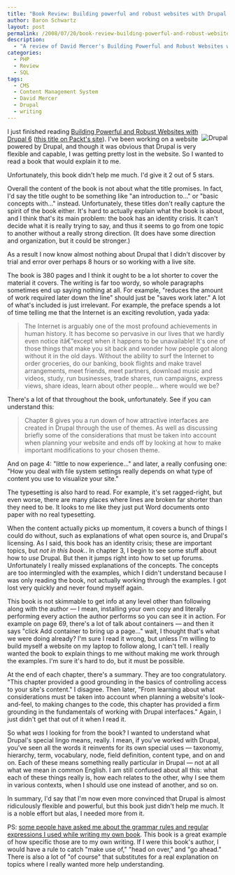 ```yaml
---
title: "Book Review: Building powerful and robust websites with Drupal 6"
author: Baron Schwartz
layout: post
permalink: /2008/07/20/book-review-building-powerful-and-robust-websites-with-drupal-6/
description:
  - "A review of David Mercer's Building Powerful and Robust Websites with Drupal 6"
categories:
  - PHP
  - Review
  - SQL
tags:
  - CMS
  - Content Management System
  - David Mercer
  - Drupal
  - writing
---
```

<p style="float:right">
  <a href="http://www.amazon.com/gp/redirect.html?ie=UTF8&#038;location=http%3A%2F%2Fwww.amazon.com%2FBuilding-powerful-robust-websites-Drupal%2Fdp%2F1847192971&#038;tag=xaprb-20&#038;linkCode=ur2&#038;camp=1789&#038;creative=9325"><img style="float:right" src='http://www.xaprb.com/blog/wp-content/uploads/2008/07/robust_drupal_6.jpg' alt='Drupal' /></a>
</p>

I just finished reading [Building Powerful and Robust Websites with Drupal 6][1] ([this title on Packt's site][2]). I've been working on a website powered by Drupal, and though it was obvious that Drupal is very flexible and capable, I was getting pretty lost in the website. So I wanted to read a book that would explain it to me.

Unfortunately, this book didn't help me much. I'd give it 2 out of 5 stars.

Overall the content of the book is not about what the title promises. In fact, I'd say the title ought to be something like "an introduction to&#8230;" or "basic concepts with&#8230;" instead. Unfortunately, these titles don't really capture the spirit of the book either. It's hard to actually explain what the book is about, and I think that's its main problem: the book has an identity crisis. It can't decide what it is really trying to say, and thus it seems to go from one topic to another without a really strong direction. (It does have some direction and organization, but it could be stronger.)

As a result I now know almost nothing about Drupal that I didn't discover by trial and error over perhaps 8 hours or so working with a live site.

The book is 380 pages and I think it ought to be a lot shorter to cover the material it covers. The writing is far too wordy, so whole paragraphs sometimes end up saying nothing at all. For example, "reduces the amount of work required later down the line" should just be "saves work later." A lot of what's included is just irrelevant. For example, the preface spends a lot of time telling me that the Internet is an exciting revolution, yada yada:

> The Internet is arguably one of the most profound achievements in human history. It has become so pervasive in our lives that we hardly even notice itâ€”except when it happens to be unavailable! It's one of those things that make you sit back and wonder how people got along without it in the old days. Without the ability to surf the Internet to order groceries, do our banking, book flights and make travel arrangements, meet friends, meet partners, download music and videos, study, run businesses, trade shares, run campaigns, express views, share ideas, learn about other people&#8230; where would we be?

There's a lot of that throughout the book, unfortunately. See if you can understand this:

> Chapter 8 gives you a run down of how attractive interfaces are created in Drupal through the use of themes. As well as discussing briefly some of the considerations that must be taken into account when planning your website and ends off by looking at how to make important modifications to your chosen theme.

And on page 4: "little to now experience&#8230;" and later, a really confusing one: "How you deal with file system settings really depends on what type of content you use to visualize your site."

The typesetting is also hard to read. For example, it's set ragged-right, but even worse, there are many places where lines are broken far shorter than they need to be. It looks to me like they just put Word documents onto paper with no real typesetting.

When the content actually picks up momentum, it covers a bunch of things I could do without, such as explanations of what open source is, and Drupal's licensing. As I said, this book has an identity crisis; these are important topics, but *not in this book.*. In chapter 3, I begin to see some stuff about how to *use* Drupal. But then it jumps right into how to set up forums. Unfortunately I really missed explanations of the concepts. The concepts are too intermingled with the examples, which I didn't understand because I was only reading the book, not actually working through the examples. I got lost very quickly and never found myself again.

This book is not skimmable to get info at any level other than following along with the author &#8212; I mean, installing your own copy and literally performing every action the author performs so you can see it in action. For example on page 69, there's a lot of talk about containers &#8212; and then it says "click Add container to bring up a page&#8230;" wait, I thought that's what we were doing already? I'm sure I read it wrong, but unless I'm willing to build myself a website on my laptop to follow along, I can't tell. I really wanted the book to explain things to me without making me work through the examples. I'm sure it's hard to do, but it must be possible.

At the end of each chapter, there's a summary. They are too congratulatory. "This chapter provided a good grounding in the basics of controlling access to your site's content." I disagree. Then later, "From learning about what considerations must be taken into account when planning a website's look-and-feel, to making changes to the code, this chapter has provided a firm grounding in the fundamentals of working with Drupal interfaces." Again, I just didn't get that out of it when I read it.

So what *was* I looking for from the book? I wanted to understand what Drupal's special lingo means, really. I mean, if you've worked with Drupal, you've seen all the words it reinvents for its own special uses &#8212; taxonomy, hierarchy, term, vocabulary, node, field definition, content type, and on and on. Each of these means something really particular in Drupal &#8212; not at all what we mean in common English. I am still confused about all this: what each of these things really is, how each relates to the other, why I see them in various contexts, when I should use one instead of another, and so on.

In summary, I'd say that I'm now even more convinced that Drupal is almost ridiculously flexible and powerful, but this book just didn't help me much. It is a noble effort but alas, I needed more from it.

PS: [some people have asked me about the grammar rules and regular expressions I used while writing my own book][3]. This book is a great example of how specific those are to my own writing. If I were this book's author, I would have a rule to catch "make use of," "head on over," and "go ahead." There is also a lot of "of course" that substitutes for a real explanation on topics where I really wanted more help understanding.

 [1]: http://www.amazon.com/gp/redirect.html?ie=UTF8&#038;location=http%3A%2F%2Fwww.amazon.com%2FBuilding-powerful-robust-websites-Drupal%2Fdp%2F1847192971&#038;tag=xaprb-20&#038;linkCode=ur2&#038;camp=1789&#038;creative=9325
 [2]: http://www.packtpub.com/drupal-6-create-powerful-websites/book
 [3]: http://www.xaprb.com/blog/2008/06/15/what-is-it-like-to-write-a-technical-book/
